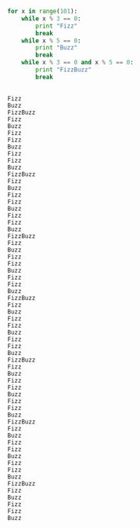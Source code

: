 

```python
for x in range(101): 
    while x % 3 == 0:
        print "Fizz"
        break 
    while x % 5 == 0: 
        print "Buzz"
        break
    while x % 3 == 0 and x % 5 == 0:
        print "FizzBuzz"
        break 
    
```

    Fizz
    Buzz
    FizzBuzz
    Fizz
    Buzz
    Fizz
    Fizz
    Buzz
    Fizz
    Fizz
    Buzz
    FizzBuzz
    Fizz
    Buzz
    Fizz
    Fizz
    Buzz
    Fizz
    Fizz
    Buzz
    FizzBuzz
    Fizz
    Buzz
    Fizz
    Fizz
    Buzz
    Fizz
    Fizz
    Buzz
    FizzBuzz
    Fizz
    Buzz
    Fizz
    Fizz
    Buzz
    Fizz
    Fizz
    Buzz
    FizzBuzz
    Fizz
    Buzz
    Fizz
    Fizz
    Buzz
    Fizz
    Fizz
    Buzz
    FizzBuzz
    Fizz
    Buzz
    Fizz
    Fizz
    Buzz
    Fizz
    Fizz
    Buzz
    FizzBuzz
    Fizz
    Buzz
    Fizz
    Fizz
    Buzz



```python

```
